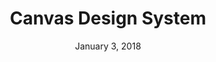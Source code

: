 ---
layout: post
date: January 3, 2018
title: Canvas Design System
company: Hubspot
link: https://canvas.hubspot.com/
image: images/canvas.jpg
description: This library showcases the building blocks that make up Hubspot's design system, from colors and typography to React-based components and data visualization tools.

---